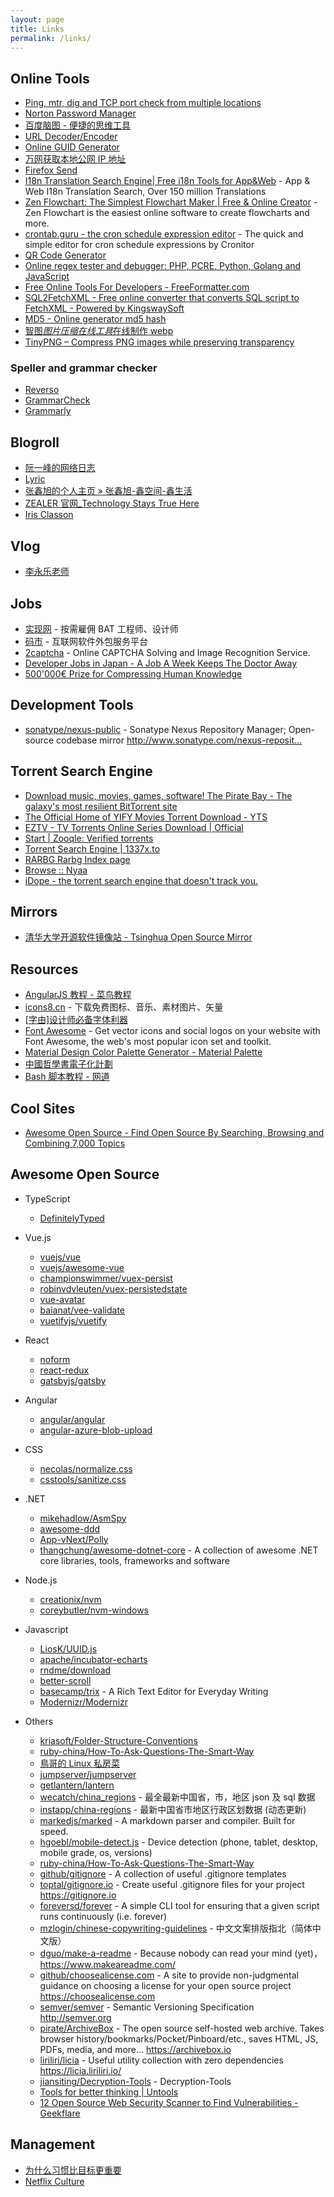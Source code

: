 ```yaml
---
layout: page
title: Links
permalink: /links/
---
```


## Online Tools

- [Ping, mtr, dig and TCP port check from multiple locations](http://port.ping.pe/)
- [Norton Password Manager](https://my.norton.com/extspa/passwordmanager?path=pwd-gen)
- [百度脑图 - 便捷的思维工具](https://naotu.baidu.com/)
- [URL Decoder/Encoder](https://meyerweb.com/eric/tools/dencoder/)
- [Online GUID Generator](https://www.guidgenerator.com/online-guid-generator.aspx)
- [万网获取本地公网 IP 地址](http://www.net.cn/static/customercare/yourip.asp)
- [Firefox Send](https://send.firefox.com/)
- [I18n Translation Search Engine| Free i18n Tools for App&Web](https://i18ns.com/) - App & Web I18n Translation Search, Over 150 million Translations
- [Zen Flowchart: The Simplest Flowchart Maker | Free & Online Creator](https://www.zenflowchart.com/) - Zen Flowchart is the easiest online software to create flowcharts and more.
- [crontab.guru - the cron schedule expression editor](https://crontab.guru/) - The quick and simple editor for cron schedule expressions by Cronitor
- [QR Code Generator](https://www.the-qrcode-generator.com/)
- [Online regex tester and debugger: PHP, PCRE, Python, Golang and JavaScript](https://regex101.com/)
- [Free Online Tools For Developers - FreeFormatter.com](https://www.freeformatter.com/)
- [SQL2FetchXML - Free online converter that converts SQL script to FetchXML - Powered by KingswaySoft](http://sql2fetchxml.com/)
- [MD5 - Online generator md5 hash](http://www.md5.cz/)
- [智图*图片压缩在线工具*在线制作 webp](https://zhitu.isux.us/)
- [TinyPNG – Compress PNG images while preserving transparency](https://tinypng.com/)

### Speller and grammar checker

- [Reverso](https://www.reverso.net/spell-checker/english-spelling-grammar/)
- [GrammarCheck](https://www.grammarcheck.net/editor/)
- [Grammarly](https://www.grammarly.com/)

## Blogroll

- [阮一峰的网络日志](http://www.ruanyifeng.com/blog/)
- [Lyric](https://lyric.im/)
- [张鑫旭的个人主页 » 张鑫旭-鑫空间-鑫生活](https://www.zhangxinxu.com/)
- [ZEALER 官网\_Technology Stays True Here](https://www.zealer.com/)
- [Iris Classon](http://irisclasson.com/)

## Vlog

- [李永乐老师](https://www.ixigua.com/home/4234740937/)

## Jobs

- [实现网](https://shixian.com/) - 按需雇佣 BAT 工程师、设计师
- [码市](https://codemart.com/) - 互联网软件外包服务平台
- [2captcha](https://2captcha.com/) - Online CAPTCHA Solving and Image Recognition Service.
- [Developer Jobs in Japan - A Job A Week Keeps The Doctor Away](https://japanjobs.dev/)
- [500'000€ Prize for Compressing Human Knowledge](http://hutter1.net/prize/index.htm)

## Development Tools

- [sonatype/nexus-public](https://github.com/sonatype/nexus-public) - Sonatype Nexus Repository Manager; Open-source codebase mirror <http://www.sonatype.com/nexus-reposit…>

## Torrent Search Engine

- [Download music, movies, games, software! The Pirate Bay - The galaxy's most resilient BitTorrent site](https://thepiratebay.org/)
- [The Official Home of YIFY Movies Torrent Download - YTS](https://yts.mx/)
- [EZTV - TV Torrents Online Series Download | Official](https://eztv.io/)
- [Start | Zooqle: Verified torrents](https://zooqle.com/)
- [Torrent Search Engine | 1337x.to](https://1337x.to/)
- [RARBG Rarbg Index page](https://rarbg.to/index27.php)
- [Browse :: Nyaa](https://nyaa.si/)
- [iDope - the torrent search engine that doesn't track you.](https://idope.se/)

## Mirrors

- [清华大学开源软件镜像站 - Tsinghua Open Source Mirror](https://mirrors.tuna.tsinghua.edu.cn/)

## Resources

- [AngularJS 教程 - 菜鸟教程](https://www.runoob.com/angularjs/angularjs-tutorial.html)
- [icons8.cn](https://icons8.cn/) - 下载免费图标、音乐、素材图片、矢量
- [[字由]设计师必备字体利器](https://www.hellofont.cn/)
- [Font Awesome](https://fontawesome.com/) - Get vector icons and social logos on your website with Font Awesome, the web's most popular icon set and toolkit.
- [Material Design Color Palette Generator - Material Palette](https://www.materialpalette.com/)
- [中國哲學書電子化計劃](https://ctext.org/zh)
- [Bash 脚本教程 - 网道](https://wangdoc.com/bash/)

## Cool Sites

- [Awesome Open Source - Find Open Source By Searching, Browsing and Combining 7,000 Topics](https://awesomeopensource.com/)

## Awesome Open Source

- TypeScript

  - [DefinitelyTyped](https://github.com/DefinitelyTyped/DefinitelyTyped)

- Vue.js

  - [vuejs/vue](https://github.com/vuejs/vue)
  - [vuejs/awesome-vue](https://github.com/vuejs/awesome-vue)
  - [championswimmer/vuex-persist](https://github.com/championswimmer/vuex-persist)
  - [robinvdvleuten/vuex-persistedstate](https://github.com/robinvdvleuten/vuex-persistedstate)
  - [vue-avatar](https://github.com/eliep/vue-avatar)
  - [baianat/vee-validate](https://github.com/baianat/vee-validate)
  - [vuetifyjs/vuetify](https://github.com/vuetifyjs/vuetify)

- React

  - [noform](https://github.com/alibaba/noform)
  - [react-redux](https://github.com/reduxjs/react-redux)
  - [gatsbyjs/gatsby](https://github.com/gatsbyjs/gatsby)

- Angular

  - [angular/angular](https://github.com/angular/angular)
  - [angular-azure-blob-upload](https://github.com/kinstephen/angular-azure-blob-upload.git)

- CSS

  - [necolas/normalize.css](https://github.com/necolas/normalize.css)
  - [csstools/sanitize.css](https://github.com/csstools/sanitize.css)

- .NET

  - [mikehadlow/AsmSpy](https://github.com/mikehadlow/AsmSpy)
  - [awesome-ddd](https://github.com/heynickc/awesome-ddd)
  - [App-vNext/Polly](https://github.com/App-vNext/Polly)
  - [thangchung/awesome-dotnet-core](https://github.com/thangchung/awesome-dotnet-core) - A collection of awesome .NET core libraries, tools, frameworks and software

- Node.js

  - [creationix/nvm](https://github.com/creationix/nvm)
  - [coreybutler/nvm-windows](https://github.com/coreybutler/nvm-windows)

- Javascript

  - [LiosK/UUID.js](https://github.com/LiosK/UUID.js)
  - [apache/incubator-echarts](https://github.com/apache/incubator-echarts)
  - [rndme/download](https://github.com/rndme/download)
  - [better-scroll](https://github.com/ustbhuangyi/better-scroll)
  - [basecamp/trix](https://github.com/basecamp/trix) - A Rich Text Editor for Everyday Writing
  - [Modernizr/Modernizr](https://github.com/Modernizr/Modernizr)

- Others

  - [kriasoft/Folder-Structure-Conventions](https://github.com/kriasoft/Folder-Structure-Conventions)
  - [ruby-china/How-To-Ask-Questions-The-Smart-Way](https://github.com/ruby-china/How-To-Ask-Questions-The-Smart-Way)
  - [鳥哥的 Linux 私房菜](http://linux.vbird.org/)
  - [jumpserver/jumpserver](https://github.com/jumpserver/jumpserver)
  - [getlantern/lantern](https://github.com/getlantern/lantern)
  - [wecatch/china_regions](https://github.com/wecatch/china_regions) - 最全最新中国省，市，地区 json 及 sql 数据
  - [instapp/china-regions](https://github.com/instapp/china-regions) - 最新中国省市地区行政区划数据 (动态更新)
  - [markedjs/marked](https://github.com/markedjs/marked) - A markdown parser and compiler. Built for speed.
  - [hgoebl/mobile-detect.js](https://github.com/hgoebl/mobile-detect.js) - Device detection (phone, tablet, desktop, mobile grade, os, versions)
  - [ruby-china/How-To-Ask-Questions-The-Smart-Way](https://github.com/ruby-china/How-To-Ask-Questions-The-Smart-Way)
  - [github/gitignore](https://github.com/github/gitignore) - A collection of useful .gitignore templates
  - [toptal/gitignore.io](https://github.com/toptal/gitignore.io) - Create useful .gitignore files for your project <https://gitignore.io>
  - [foreversd/forever](https://github.com/foreversd/forever) - A simple CLI tool for ensuring that a given script runs continuously (i.e. forever)
  - [mzlogin/chinese-copywriting-guidelines](https://github.com/mzlogin/chinese-copywriting-guidelines) - 中文文案排版指北（简体中文版）
  - [dguo/make-a-readme](https://github.com/dguo/make-a-readme) - Because nobody can read your mind (yet)，<https://www.makeareadme.com/>
  - [github/choosealicense.com](https://github.com/github/choosealicense.com) - A site to provide non-judgmental guidance on choosing a license for your open source project <https://choosealicense.com>
  - [semver/semver](https://github.com/semver/semver) - Semantic Versioning Specification <http://semver.org>
  - [pirate/ArchiveBox](https://github.com/pirate/ArchiveBox) - The open source self-hosted web archive. Takes browser history/bookmarks/Pocket/Pinboard/etc., saves HTML, JS, PDFs, media, and more... <https://archivebox.io>
  - [liriliri/licia](https://github.com/liriliri/licia) - Useful utility collection with zero dependencies <https://licia.liriliri.io/>
  - [jiansiting/Decryption-Tools](https://github.com/jiansiting/Decryption-Tools) - Decryption-Tools
  - [Tools for better thinking | Untools](https://untools.co/)
  - [12 Open Source Web Security Scanner to Find Vulnerabilities - Geekflare](https://geekflare.com/open-source-web-security-scanner/)

## Management

- [为什么习惯比目标更重要](https://m.igetget.com/share/course/article?id=zl12vGeNAM0YVp7W1KdmxjOQBP5oLr)
- [Netflix Culture](https://jobs.netflix.com/culture)
